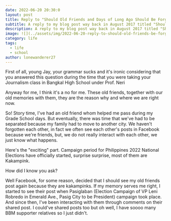 ```yaml
---
date: 2022-06-20 20:30:0
layout: post
title: Reply to "Should Old Friends and Days of Long Ago Should Be Forgotten?"
subtitle: A reply to my blog post way back in August 2017 titled "Should Old Friends and Days of Long Ago Should Be Forgotten?"
description: A reply to my blog post way back in August 2017 titled "Should Old Friends and Days of Long Ago Should Be Forgotten?"
image: ![](../assets/img/2022-06-20-reply-to-should-old-friends-be-forgotten/266273-e1647793648296-620x422.jpeg)
category: life
tags:
  - life
  - school
author: lonewanderer27
---
```


First of all, young Jay, your grammar sucks and it's ironic considering that you answered this question during the time that you were taking your Journalism class in Bangkal High School under Prof. Neri

Anyway for me, I think it's a no for me. These old friends, together with our old memories with them, they are the reason why and where we are right now. 

So! Story time, I've had an old friend whom helped me pass during my Grade School days. But eventually, there was time that we've had to be separated because my family had to move to another city. We haven't forgotten each other, in fact we often see each other's posts in Facebook because we're friends, but, we do not really interact with each other, we just know what happens. 

Here's the "exciting" part. Campaign period for Philippines 2022 National Elections have officially started, surprise surprise, most of them are Kakampink.

How did I know you ask?

Well Facebook, for some reason, decided that I should see my old friends post again because they are kakampinks. If my memory serves me right, I started to see their post when Pasiglaban (Election Campaign of VP Leni Robredo in Emerald Ave., Pasig City to be President) campaign took place. And since then, I've been interacting with them through comments on their shared post. I could've shared posts too but oh well, I have soooo many BBM supporter relatives so I just didn't.